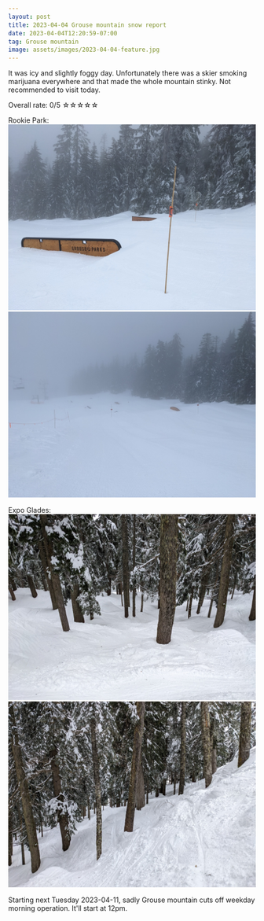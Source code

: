 ```yaml
---
layout: post
title: 2023-04-04 Grouse mountain snow report
date: 2023-04-04T12:20:59-07:00
tag: Grouse mountain
image: assets/images/2023-04-04-feature.jpg
---
```


It was icy and slightly foggy day. Unfortunately there was a skier smoking marijuana everywhere and that made the whole mountain stinky. Not recommended to visit today.

Overall rate: 0/5 ☆☆☆☆☆

Rookie Park:
![](/assets/images/2023-04-04-rookie-park.jpg)
![](/assets/images/2023-04-04-rookie-park-2.jpg)

Expo Glades:
![](/assets/images/2023-04-04-expo-glades.jpg)
![](/assets/images/2023-04-04-expo-glades-2.jpg)

Starting next Tuesday 2023-04-11, sadly Grouse mountain cuts off weekday morning operation. It'll start at 12pm.
